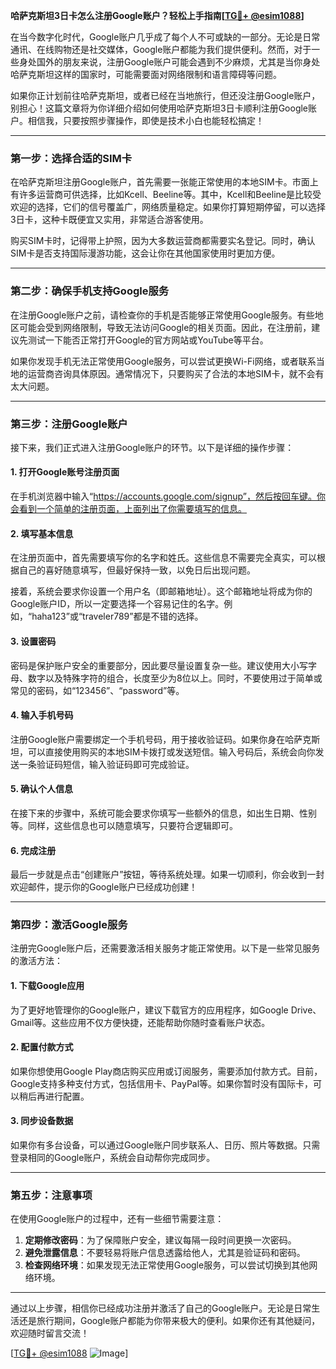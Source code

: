 **哈萨克斯坦3日卡怎么注册Google账户？轻松上手指南[[TG💪+ @esim1088](https://t.me/s/esim1088)]**

在当今数字化时代，Google账户几乎成了每个人不可或缺的一部分。无论是日常通讯、在线购物还是社交媒体，Google账户都能为我们提供便利。然而，对于一些身处国外的朋友来说，注册Google账户可能会遇到不少麻烦，尤其是当你身处哈萨克斯坦这样的国家时，可能需要面对网络限制和语言障碍等问题。

如果你正计划前往哈萨克斯坦，或者已经在当地旅行，但还没注册Google账户，别担心！这篇文章将为你详细介绍如何使用哈萨克斯坦3日卡顺利注册Google账户。相信我，只要按照步骤操作，即使是技术小白也能轻松搞定！

---

### **第一步：选择合适的SIM卡**
在哈萨克斯坦注册Google账户，首先需要一张能正常使用的本地SIM卡。市面上有许多运营商可供选择，比如Kcell、Beeline等。其中，Kcell和Beeline是比较受欢迎的选择，它们的信号覆盖广，网络质量稳定。如果你打算短期停留，可以选择3日卡，这种卡既便宜又实用，非常适合游客使用。

购买SIM卡时，记得带上护照，因为大多数运营商都需要实名登记。同时，确认SIM卡是否支持国际漫游功能，这会让你在其他国家使用时更加方便。

---

### **第二步：确保手机支持Google服务**
在注册Google账户之前，请检查你的手机是否能够正常使用Google服务。有些地区可能会受到网络限制，导致无法访问Google的相关页面。因此，在注册前，建议先测试一下能否正常打开Google的官方网站或YouTube等平台。

如果你发现手机无法正常使用Google服务，可以尝试更换Wi-Fi网络，或者联系当地的运营商咨询具体原因。通常情况下，只要购买了合法的本地SIM卡，就不会有太大问题。

---

### **第三步：注册Google账户**
接下来，我们正式进入注册Google账户的环节。以下是详细的操作步骤：

#### **1. 打开Google账号注册页面**
在手机浏览器中输入“https://accounts.google.com/signup”，然后按回车键。你会看到一个简单的注册页面，上面列出了你需要填写的信息。

#### **2. 填写基本信息**
在注册页面中，首先需要填写你的名字和姓氏。这些信息不需要完全真实，可以根据自己的喜好随意填写，但最好保持一致，以免日后出现问题。

接着，系统会要求你设置一个用户名（即邮箱地址）。这个邮箱地址将成为你的Google账户ID，所以一定要选择一个容易记住的名字。例如，“haha123”或“traveler789”都是不错的选择。

#### **3. 设置密码**
密码是保护账户安全的重要部分，因此要尽量设置复杂一些。建议使用大小写字母、数字以及特殊字符的组合，长度至少为8位以上。同时，不要使用过于简单或常见的密码，如“123456”、“password”等。

#### **4. 输入手机号码**
注册Google账户需要绑定一个手机号码，用于接收验证码。如果你身在哈萨克斯坦，可以直接使用购买的本地SIM卡拨打或发送短信。输入号码后，系统会向你发送一条验证码短信，输入验证码即可完成验证。

#### **5. 确认个人信息**
在接下来的步骤中，系统可能会要求你填写一些额外的信息，如出生日期、性别等。同样，这些信息也可以随意填写，只要符合逻辑即可。

#### **6. 完成注册**
最后一步就是点击“创建账户”按钮，等待系统处理。如果一切顺利，你会收到一封欢迎邮件，提示你的Google账户已经成功创建！

---

### **第四步：激活Google服务**
注册完Google账户后，还需要激活相关服务才能正常使用。以下是一些常见服务的激活方法：

#### **1. 下载Google应用**
为了更好地管理你的Google账户，建议下载官方的应用程序，如Google Drive、Gmail等。这些应用不仅方便快捷，还能帮助你随时查看账户状态。

#### **2. 配置付款方式**
如果你想使用Google Play商店购买应用或订阅服务，需要添加付款方式。目前，Google支持多种支付方式，包括信用卡、PayPal等。如果你暂时没有国际卡，可以稍后再进行配置。

#### **3. 同步设备数据**
如果你有多台设备，可以通过Google账户同步联系人、日历、照片等数据。只需登录相同的Google账户，系统会自动帮你完成同步。

---

### **第五步：注意事项**
在使用Google账户的过程中，还有一些细节需要注意：

1. **定期修改密码**：为了保障账户安全，建议每隔一段时间更换一次密码。
2. **避免泄露信息**：不要轻易将账户信息透露给他人，尤其是验证码和密码。
3. **检查网络环境**：如果发现无法正常使用Google服务，可以尝试切换到其他网络环境。

---

通过以上步骤，相信你已经成功注册并激活了自己的Google账户。无论是日常生活还是旅行期间，Google账户都能为你带来极大的便利。如果你还有其他疑问，欢迎随时留言交流！

[[TG💪+ @esim1088](https://t.me/s/esim1088) ![Image](https://i.postimg.cc/4NQfJmqS/Snipaste-2025-05-13-00-14-12.png)]